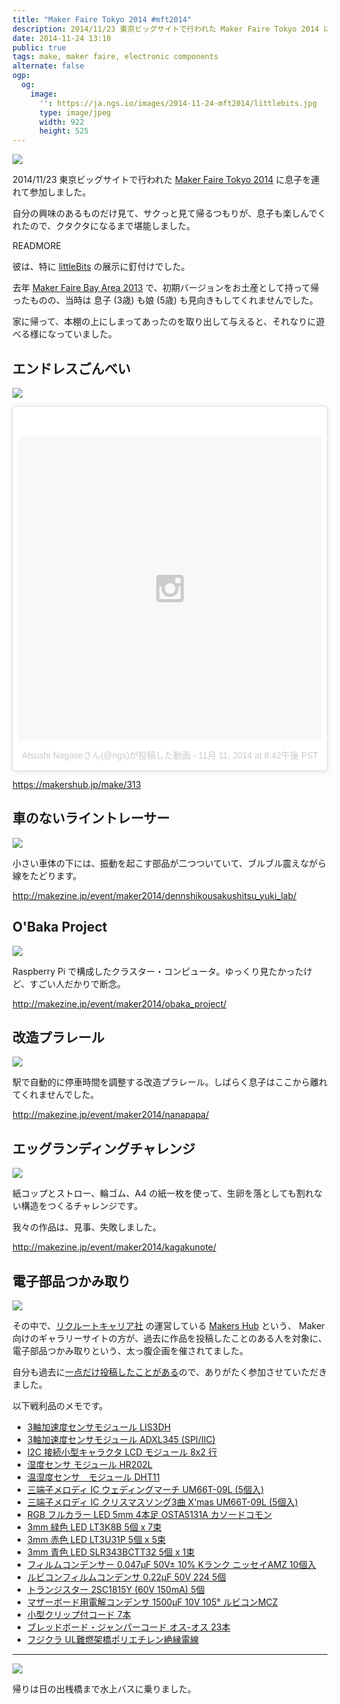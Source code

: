 ```yaml
---
title: "Maker Faire Tokyo 2014 #mft2014"
description: 2014/11/23 東京ビッグサイトで行われた Maker Faire Tokyo 2014 に息子を連れて参加しました。
date: 2014-11-24 13:10
public: true
tags: make, maker faire, electronic components
alternate: false
ogp:
  og:
    image:
      '': https://ja.ngs.io/images/2014-11-24-mft2014/littlebits.jpg
      type: image/jpeg
      width: 922
      height: 525
---
```


![](2014-11-24-mft2014/littlebits.jpg)

2014/11/23 東京ビッグサイトで行われた [Maker Faire Tokyo 2014] に息子を連れて参加しました。

自分の興味のあるものだけ見て、サクっと見て帰るつもりが、息子も楽しんでくれたので、クタクタになるまで堪能しました。

READMORE

彼は、特に [littleBits] の展示に釘付けでした。

去年 [Maker Faire Bay Area 2013] で、初期バージョンをお土産として持って帰ったものの、当時は 息子 (3歳) も娘 (5歳) も見向きもしてくれませんでした。

家に帰って、本棚の上にしまってあったのを取り出して与えると、それなりに遊べる様になっていました。

## エンドレスごんべい

![](2014-11-24-mft2014/robot.gif)

<blockquote class="instagram-media" data-instgrm-version="4" style=" background:#FFF; border:0; border-radius:3px; box-shadow:0 0 1px 0 rgba(0,0,0,0.5),0 1px 10px 0 rgba(0,0,0,0.15); margin: 1px; max-width:658px; padding:0; width:99.375%; width:-webkit-calc(100% - 2px); width:calc(100% - 2px);"><div style="padding:8px;"> <div style=" background:#F8F8F8; line-height:0; margin-top:40px; padding:50% 0; text-align:center; width:100%;"> <div style=" background:url(data:image/png;base64,iVBORw0KGgoAAAANSUhEUgAAACwAAAAsCAMAAAApWqozAAAAGFBMVEUiIiI9PT0eHh4gIB4hIBkcHBwcHBwcHBydr+JQAAAACHRSTlMABA4YHyQsM5jtaMwAAADfSURBVDjL7ZVBEgMhCAQBAf//42xcNbpAqakcM0ftUmFAAIBE81IqBJdS3lS6zs3bIpB9WED3YYXFPmHRfT8sgyrCP1x8uEUxLMzNWElFOYCV6mHWWwMzdPEKHlhLw7NWJqkHc4uIZphavDzA2JPzUDsBZziNae2S6owH8xPmX8G7zzgKEOPUoYHvGz1TBCxMkd3kwNVbU0gKHkx+iZILf77IofhrY1nYFnB/lQPb79drWOyJVa/DAvg9B/rLB4cC+Nqgdz/TvBbBnr6GBReqn/nRmDgaQEej7WhonozjF+Y2I/fZou/qAAAAAElFTkSuQmCC); display:block; height:44px; margin:0 auto -44px; position:relative; top:-22px; width:44px;"></div></div><p style=" color:#c9c8cd; font-family:Arial,sans-serif; font-size:14px; line-height:17px; margin-bottom:0; margin-top:8px; overflow:hidden; padding:8px 0 7px; text-align:center; text-overflow:ellipsis; white-space:nowrap;"><a href="https://instagram.com/p/vuq7jyPjd3/" style=" color:#c9c8cd; font-family:Arial,sans-serif; font-size:14px; font-style:normal; font-weight:normal; line-height:17px; text-decoration:none;">Atsushi Nagaseさん(@ngs)が投稿した動画</a> - <time style=" font-family:Arial,sans-serif; font-size:14px; line-height:17px;" datetime="2014-11-23T04:42:45+00:00">11月 11, 2014 at 8:42午後 PST</time></p></div></blockquote>
<script async defer src="//platform.instagram.com/en_US/embeds.js"></script>

https://makershub.jp/make/313

## 車のないライントレーサー

![](2014-11-24-mft2014/linetracer.gif)

小さい車体の下には、振動を起こす部品が二つついていて、ブルブル震えながら線をたどります。

http://makezine.jp/event/maker2014/dennshikousakushitsu_yuki_lab/

## O&apos;Baka Project

![](2014-11-24-mft2014/obaka-raspi.jpg)

Raspberry Pi で構成したクラスター・コンピュータ。ゆっくり見たかったけど、すごい人だかりで断念。

http://makezine.jp/event/maker2014/obaka_project/

## 改造プラレール

![](2014-11-24-mft2014/plarail.jpg)

駅で自動的に停車時間を調整する改造プラレール。しばらく息子はここから離れてくれませんでした。

http://makezine.jp/event/maker2014/nanapapa/

## エッグランディングチャレンジ

![](2014-11-24-mft2014/egg-landing.jpg)

紙コップとストロー、輪ゴム、A4 の紙一枚を使って、生卵を落としても割れない構造をつくるチャレンジです。

我々の作品は、見事、失敗しました。

http://makezine.jp/event/maker2014/kagakunote/


## 電子部品つかみ取り

![](2014-11-24-mft2014/makers-hub-devices.jpg)

その中で、[リクルートキャリア社](http://www.recruitcareer.co.jp/) の運営している [Makers Hub] という、
Maker 向けのギャラリーサイトの方が、過去に作品を投稿したことのある人を対象に、電子部品つかみ取りという、太っ腹企画を催されてました。

自分も過去に[一点だけ投稿したことがある](https://makershub.jp/make/244)ので、ありがたく参加させていただきました。

以下戦利品のメモです。

- [3軸加速度センサモジュール LIS3DH](http://akizukidenshi.com/catalog/g/gK-06791/)
- [3軸加速度センサモジュール ADXL345 (SPI/IIC)](http://akizukidenshi.com/catalog/g/gM-06724/)
- [I2C 接続小型キャラクタ LCD モジュール 8x2 行](http://akizukidenshi.com/catalog/g/gP-06669/)
- [湿度センサ モジュール HR202L](http://akizukidenshi.com/catalog/g/gM-07004/)
- [温湿度センサ　モジュール DHT11](http://akizukidenshi.com/catalog/g/gM-07003/)
- [三端子メロディ IC ウェディングマーチ UM66T-09L (5個入)](http://akizukidenshi.com/catalog/g/gI-06991/)
- [三端子メロディ IC クリスマスソング3曲 X&apos;mas UM66T-09L (5個入)](http://akizukidenshi.com/catalog/g/gI-06991/)
- [RGB フルカラー LED 5mm 4本足 OSTA5131A カソードコモン](http://akizukidenshi.com/catalog/g/gI-02476/)
- [3mm 緑色 LED LT3K8B 5個 x 7束](http://akizukidenshi.com/catalog/g/gI-07646/)
- [3mm 赤色 LED LT3U31P 5個 x 5束](http://akizukidenshi.com/catalog/g/gI-02320/)
- [3mm 青色 LED SLR343BCTT32 5個 x 1束](http://www.mouser.jp/ProductDetail/ROHM-Semiconductor/SLR343BCTT32/?qs=4kLU8WoGk0st3eecqBZxrg%3D%3D)
- [フィルムコンデンサー 0.047&micro;F 50V&plusmn; 10% Kランク ニッセイAMZ 10個入](http://akizukidenshi.com/catalog/g/gP-05482/)
- [ルビコンフィルムコンデンサ 0.22&micro;F 50V 224 5個](http://akizukidenshi.com/catalog/g/gP-07511/)
- [トランジスター 2SC1815Y (60V 150mA) 5個](http://akizukidenshi.com/catalog/g/gI-04268/)
- [マザーボード用電解コンデンサ 1500&micro;F 10V 105&deg; ルビコンMCZ](http://akizukidenshi.com/catalog/g/gP-02360/)
- [小型クリップ付コード 7本](http://akizukidenshi.com/catalog/g/gC-04352/)
- [ブレッドボード・ジャンパーコード オス-オス 23本](http://akizukidenshi.com/catalog/g/gC-05159/)
- [フジクラ UL難燃架橋ポリエチレン絶縁電線](http://densenkan.com/item/index.php?mode=show&item_num=237)

----

![](2014-11-24-mft2014/pier.jpg)

帰りは日の出桟橋まで水上バスに乗りました。


[Maker Faire Tokyo 2014]: http://makezine.jp/event/mft2014/
[Makers Hub]: https://makershub.jp/
[littleBits]: http://littlebits.cc/
[maker Faire Bay Area 2013]: http://makerfaire.com/bayarea-2013/
